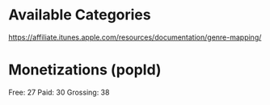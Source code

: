 # Available Categories

  https://affiliate.itunes.apple.com/resources/documentation/genre-mapping/

# Monetizations (popId)

  Free: 27
  Paid: 30
  Grossing: 38